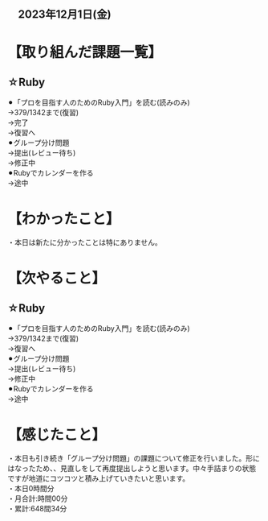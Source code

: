 ## 　2023年12月1日(金)
# 【取り組んだ課題一覧】
## ☆Ruby
⚫︎「プロを目指す人のためのRuby入門」を読む(読みのみ)<br>
→379/1342まで(復習)<br>
→完了<br>
→復習へ<br>
⚫︎グループ分け問題<br>
→提出(レビュー待ち)<br>
→修正中<br>
⚫︎Rubyでカレンダーを作る<br>
→途中<br>
# 【わかったこと】
・本日は新たに分かったことは特にありません。
# 【次やること】
## ☆Ruby
⚫︎「プロを目指す人のためのRuby入門」を読む(読みのみ)<br>
→379/1342まで(復習)<br>
→復習へ<br>
⚫︎グループ分け問題<br>
→提出(レビュー待ち)<br>
→修正中<br>
⚫︎Rubyでカレンダーを作る<br>
→途中<br>
# 【感じたこと】
・本日も引き続き「グループ分け問題」の課題について修正を行いました。形にはなったため、、見直しをして再度提出しようと思います。中々手詰まりの状態ですが地道にコツコツと積み上げていきたいと思います。<br>
・本日0時間分<br>
・月合計:時間00分<br>
・累計:648間34分<br>
